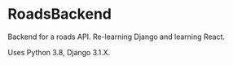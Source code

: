 # RoadsBackend
Backend for a roads API. Re-learning Django and learning React.

Uses Python 3.8, Django 3.1.X.